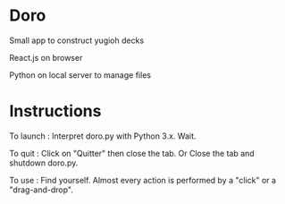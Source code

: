 Doro
====

Small app to construct yugioh decks

React.js on browser

Python on local server to manage files

Instructions
============

To launch : Interpret doro.py with Python 3.x. Wait.

To quit : Click on "Quitter" then close the tab. Or Close the tab and shutdown doro.py.

To use : Find yourself. Almost every action is performed by a "click" or a "drag-and-drop".
